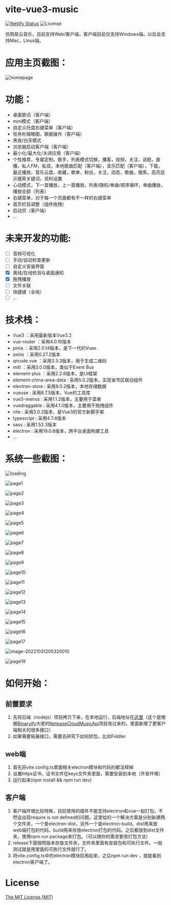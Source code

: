 # vite-vue3-music

[![Netlify Status](https://api.netlify.com/api/v1/badges/80056bf0-069e-440c-a736-1781a1132187/deploy-status)](https://app.netlify.com/sites/neteasemusic/deploys) ![License](https://camo.githubusercontent.com/8d9f0c2c8232cb73a75fe504626eefdd12aa61b7fb40a5a539fd8faed7bfe876/68747470733a2f2f696d672e736869656c64732e696f2f6769746875622f6c6963656e73652f7472617a796e2f69656173654d757369632e7376673f7374796c653d666c61742d737175617265)

仿网易云音乐，目前支持Web/客户端，客户端目前仅支持Windows端。以后会支持Mac，Linux端。

# 应用主页截图：

![homepage](https://raw.githubusercontent.com/userZheng686/vite-vue3-music/electron/docs/image/homepage.png)



# 功能：

- 桌面歌词（客户端）
- mini模式（客户端）
- 自定义托盘右键菜单（客户端）
- 任务栏缩略图，歌曲操作（客户端）
- 黑夜/白天模式
- 浏览器启动客户端（客户端）
- 最小化/最大化/关闭应用（客户端）
- 个性推荐，专属定制，歌手，列表模式切换，播客，视频，关注，话题，直播，私人FM，私信，本地歌曲匹配（客户端），音乐匹配（客户端），下载，最近播放，音乐云盘，收藏，歌单，粉丝，关注，动态，歌曲，搜索，高亮显示搜索关键词，资料设置
- 心动模式，下一首播放，上一首播放，列表/随机/单曲/顺序循环，单曲播放，播放全部（列表）
- 右键菜单，对于每一个页面都有不一样的右键菜单
- 首页栏目调整（组件拖拽）
- 启动页（客户端）
- ...

# 未来开发的功能:

- [ ] 音频可视化
- [ ] 手动/自动检查更新
- [ ] 自定义安装界面
- [x] 离线/在线检测与桌面通知
- [x] 拖拽播放
- [ ] 文件关联
- [ ] 快捷键（全局）
- [ ] ...

# 技术栈：

- Vue3 ：采用最新版本Vue3.2
- vue-router ：采用4.0.16版本
- pinia ：采用2.0.14版本，是下一代的Vuex
- axios ：采用0.27.2版本
- qrcode.vue ：采用3.3.3版本，用于生成二维码
- mitt ：采用3.0.0版本，类似于Event Bus
- element-plus ：采用2.2.6版本，是UI框架
- element-china-area-data : 采用5.0.2版本，实现省市区联动组件
- electron-store : 采用8.0.2版本，本地存储数据
- vueuse : 采用8.7.5版本，Vue的工具库
- vue3-menus : 采用1.1.2版本，主要用于菜单
- vuedraggable : 采用4.1.0版本，主要用于拖拽组件
- vite : 采用3.0.2版本，是Vue3的官方新脚手架
- typescript : 采用4.7.4版本
- sass : 采用1.52.3版本
- electron : 采用19.0.8版本，跨平台桌面构建工具
- ...

# 系统一些截图：

![loading](https://raw.githubusercontent.com/userZheng686/vite-vue3-music/electron/docs/image/loading.gif)

![page1](https://github.com/userZheng686/vite-vue3-music/blob/electron/docs/image/page1.gif?raw=true)

![page2](https://raw.githubusercontent.com/userZheng686/vite-vue3-music/electron/docs/image/page2.png)

![page3](https://raw.githubusercontent.com/userZheng686/vite-vue3-music/electron/docs/image/page3.png)

![page4](https://github.com/userZheng686/vite-vue3-music/blob/electron/docs/image/page4.png?raw=true)

![page5](https://github.com/userZheng686/vite-vue3-music/blob/electron/docs/image/page5.gif?raw=true)

![page6](https://github.com/userZheng686/vite-vue3-music/blob/electron/docs/image/page6.png?raw=true)

![page7](https://github.com/userZheng686/vite-vue3-music/blob/electron/docs/image/page7.png?raw=true)

![page8](https://github.com/userZheng686/vite-vue3-music/blob/electron/docs/image/page8.png?raw=true)

![page9](https://github.com/userZheng686/vite-vue3-music/blob/electron/docs/image/page9.gif?raw=true)

![page10](https://github.com/userZheng686/vite-vue3-music/blob/electron/docs/image/page10.png?raw=true)

![page11](https://github.com/userZheng686/vite-vue3-music/blob/electron/docs/image/page11.png?raw=true)

![page12](https://github.com/userZheng686/vite-vue3-music/blob/electron/docs/image/page12.gif?raw=true)

![page13](https://github.com/userZheng686/vite-vue3-music/blob/electron/docs/image/page13.png?raw=true)

![page14](https://github.com/userZheng686/vite-vue3-music/blob/electron/docs/image/page14.gif?raw=true)

![page15](https://github.com/userZheng686/vite-vue3-music/blob/electron/docs/image/page15.gif?raw=true)

![page16](https://github.com/userZheng686/vite-vue3-music/blob/electron/docs/image/page16.png?raw=true)

![page17](https://github.com/userZheng686/vite-vue3-music/blob/electron/docs/image/page17.gif?raw=true)

![image-20221031205320010](https://github.com/userZheng686/vite-vue3-music/blob/electron/docs/image/page18.png?raw=true)

![page19](https://github.com/userZheng686/vite-vue3-music/blob/electron/docs/image/page19.gif?raw=true)

# 如何开始：

## 前置要求

1. 先将后端（nodejs）项目拷贝下来，在本地运行，后端地址在[这里](https://github.com/userZheng686/NeteaseCloudMusicApi.git)（这个是根据[Binaryify](https://github.com/Binaryify)大佬的[NeteaseCloudMusicApi](https://github.com/Binaryify/NeteaseCloudMusicApi.git)项目改过来的，里面新增了更客户端相关的很多接口）
2. 如果需要拓展接口，需要去研究下如何抓包，比如Fiddler

## web端

1. 首先将vite.config.ts里面相关electron模块和代码的都注释掉
2. 设置https证书，证书文件在keys文件夹里面，需要安装到本地（开发环境）
3. 运行起来(npm install && npm run dev)

## 客户端

1. 客户端环境比较特殊，目前使用的插件不能支持electron和vue一起打包，不然会出现require is not defined的问题。这里给的一个解决方案是分别新建两个文件夹，一个是electron-dist，另外一个是electron-build。dist用来放web端打包的代码，build用来存放electron打包的代码。之后都放到dist文件夹，使用npm run package来打包。（可以随你的需求更改打包方法）
2. release下面按照版本存放文件夹，文件夹里面有安装包和可执行文件。一般测试就是用里面的可执行文件就行了。
3. 将vite.config.ts中的electron模块启用起来，之后npm run dev ，就能看到electron客户端了。

# License

[The MIT License (MIT)](https://github.com/Binaryify/NeteaseCloudMusicApi/blob/master/LICENSE)